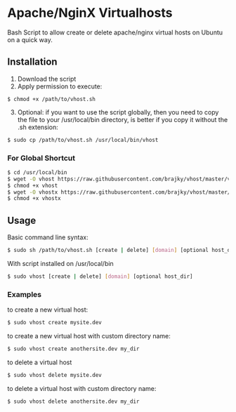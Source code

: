 Apache/NginX Virtualhosts
===========

Bash Script to allow create or delete apache/nginx virtual hosts on Ubuntu on a quick way.

## Installation ##

1. Download the script
2. Apply permission to execute:

```
$ chmod +x /path/to/vhost.sh
```

3. Optional: if you want to use the script globally, then you need to copy the file to your /usr/local/bin directory, is better
if you copy it without the .sh extension:

```bash
$ sudo cp /path/to/vhost.sh /usr/local/bin/vhost
```

### For Global Shortcut ###

```bash
$ cd /usr/local/bin
$ wget -O vhost https://raw.githubusercontent.com/brajky/vhost/master/vhost.sh
$ chmod +x vhost
$ wget -O vhostx https://raw.githubusercontent.com/brajky/vhost/master/vhostx.sh
$ chmod +x vhostx
```

## Usage ##

Basic command line syntax:

```bash
$ sudo sh /path/to/vhost.sh [create | delete] [domain] [optional host_dir]
```

With script installed on /usr/local/bin

```bash
$ sudo vhost [create | delete] [domain] [optional host_dir]
```

### Examples ###

to create a new virtual host:

```bash
$ sudo vhost create mysite.dev
```
to create a new virtual host with custom directory name:

```bash
$ sudo vhost create anothersite.dev my_dir
```
to delete a virtual host

```bash
$ sudo vhost delete mysite.dev
```

to delete a virtual host with custom directory name:

```
$ sudo vhost delete anothersite.dev my_dir
```